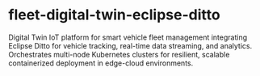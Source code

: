 # fleet-digital-twin-eclipse-ditto
Digital Twin IoT platform for smart vehicle fleet management integrating Eclipse Ditto for vehicle tracking, real-time data streaming, and analytics. Orchestrates multi-node Kubernetes clusters for resilient, scalable containerized deployment in edge-cloud environments.
